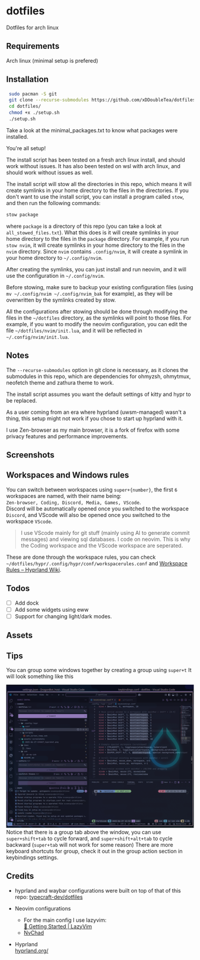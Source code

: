 # dotfiles

Dotfiles for arch linux

## Requirements

Arch linux (minimal setup is prefered)

## Installation

```bash
 sudo pacman -S git
 git clone --recurse-submodules https://github.com/xDDoubleTea/dotfiles ~/dotfiles
 cd dotfiles/
 chmod +x ./setup.sh
 ./setup.sh
```

Take a look at the minimal_packages.txt to know what packages were installed.

You're all setup!

The install script has been tested on a fresh arch linux install, and should work without issues.
It has also been tested on wsl with arch linux, and should work without issues as well.

The install script will stow all the directories in this repo, which means it will create symlinks in your home directory to the files in the directories.
If you don't want to use the install script, you can install a program called `stow`, and then run the following commands:

```bash
stow package
```

where `package` is a directory of this repo (you can take a look at `all_stowed_files.txt`). What this does is it will create symlinks in your home directory to the files in the `package` directory. For example, if you run `stow nvim`, it will create symlinks in your home directory to the files in the `nvim` directory. Since `nvim` contains `.config/nvim`, it will create a symlink in your home directory to `~/.config/nvim`.

After creating the symlinks, you can just install and run neovim, and it will use the configuration in `~/.config/nvim`.

Before stowing, make sure to backup your existing configuration files (using `mv ~/.config/nvim ~/.config/nvim_bak` for example), as they will be overwritten by the symlinks created by stow.

All the configurations after stowing should be done through modifying the files in the `~/dotfiles` directory, as the symlinks will point to those files. For example, if you want to modify the neovim configuration, you can edit the file `~/dotfiles/nvim/init.lua`, and it will be reflected in `~/.config/nvim/init.lua`.

## Notes

The `--recurse-submodules` option in git clone is necessary, as it clones the submodules in this repo, which are dependencies for ohmyzsh, ohmytmux, neofetch theme and zathura theme to work.

The install script assumes you want the default settings of kitty and hypr to be replaced.

As a user coming from an era where hyprland (uwsm-managed) wasn't a thing, this setup might not work if you chose to start up hyprland with it.

I use Zen-browser as my main browser, it is a fork of firefox with some privacy features and performance improvements.

## Screenshots

## Workspaces and Windows rules

You can switch between workspaces using `super+{number}`, the first `6` workspaces are named, with their name being:  
`Zen-browser, Coding, Discord, Media, Games, VScode`.  
Discord will be automatically opened once you switched to the workspace `Discord`, and VScode will also be opened once you switched to the workspace `VScode`.  

> I use VScode mainly for git stuff (mainly using AI to generate commit messages) and viewing sql databases. I code on neovim. This is why the Coding workspace and the VScode workspace are seperated.

These are done through the workspace rules, you can check `~/dotfiles/hypr/.config/hypr/conf/workspacerules.conf` and [Workspace Rules – Hyprland Wiki](https://wiki.hypr.land/Configuring/Workspace-Rules/).

## Todos

- [ ] Add dock
- [ ] Add some widgets using eww
- [ ] Support for changing light/dark modes.

## Assets

## Tips

You can group some windows together by creating a group using `super+t`
It will look something like this

![Group demo](./assets/screenshots/2025-06-27-155351_hyprshot.png)
Notice that there is a group tab above the window, you can use `super+shift+tab` to cycle forward, and `super+shift+alt+tab` to cycle backward (`super+tab` will not work for some reason)
There are more keyboard shortcuts for group, check it out in the group action section in keybindings settings.

## Credits

- hyprland and waybar configurations were built on top of that of this repo: [typecraft-dev/dotfiles](https://github.com/typecraft-dev/dotfiles)

- Neovim configurations  
  - For the main config I use lazyvim:  
    [🚀 Getting Started | LazyVim](https://www.lazyvim.org/)  
  - [NvChad](https://nvchad.com/)

- Hyprland  
[hyprland.org/](https://hypr.land/)
